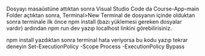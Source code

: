  Dosyayı masaüstüne attıktan sonra Visual Studio Code da Course-App-main Folder açtıktan sonra, Terminal>New Terminal de dosyanın içinde olduktan sonra terminale ilk önce npm install (bazı yüklemesi gereken dosyalar vardır) ardından npm run dev yazıp localhost linkini görebilirisiniz.


npm install yazdıktan sonra terminal hata veriyorsa bu kodu yazıp tekrar deneyin 
Set-ExecutionPolicy -Scope Process -ExecutionPolicy Bypass
